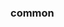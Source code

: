 <!-- Space: Projects -->
<!-- Parent: CommitlintConfig -->
<!-- Title: Examples CommitlintConfig -->
<!-- Label: Examples -->
<!-- Include: ./../disclaimer.md -->
<!-- Include: ac:toc -->

### common
